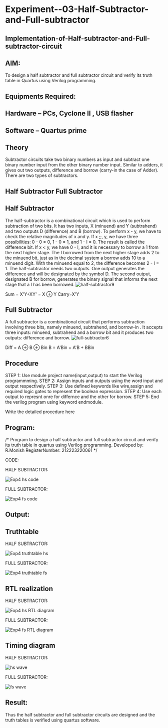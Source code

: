 # Experiment--03-Half-Subtractor-and-Full-subtractor
## Implementation-of-Half-subtractor-and-Full-subtractor-circuit
## AIM:
To design a half subtractor and full subtractor circuit and verify its truth table in Quartus using Verilog programming.

## Equipments Required:
## Hardware – PCs, Cyclone II , USB flasher
## Software – Quartus prime
## Theory
Subtractor circuits take two binary numbers as input and subtract one binary number input from the other binary number input. Similar to adders, it gives out two outputs, difference and borrow (carry-in the case of Adder). There are two types of subtractors.

## Half Subtractor Full Subtractor
## Half Subtractor
The half-subtractor is a combinational circuit which is used to perform subtraction of two bits. It has two inputs, X (minuend) and Y (subtrahend) and two outputs D (difference) and B (borrow). To perform x - y, we have to check the relative magnitudes of x and y. If x ;;, y, we have three possibilities: 0 - 0 = 0, 1 - 0 = 1, and 1 - I = 0. The result is called the difference bit. If x < y, we have 0 - I, and it is necessary to borrow a 1 from the next higher stage. The I borrowed from the next higher stage adds 2 to the minuend bit, just as in the decimal system a borrow adds 10 to a minuend digit. With the minuend equal to 2, the difference becomes 2 - I = 1. The half-subtractor needs two outputs. One output generates the difference and will be designated by the symbol D. The second output, designated B for borrow, generates the binary signal that informs the next stage that a I has been borrowed.
![half-subtractor9](https://user-images.githubusercontent.com/36288975/166112538-58c3bc7c-ee5d-4e6a-ac8d-8e8328efe27a.png)


Sum = X'Y+XY' = X ⊕ Y
Carry=X'Y

## Full Subtractor
A full subtractor is a combinational circuit that performs subtraction involving three bits, namely minuend, subtrahend, and borrow-in . It accepts three inputs: minuend, subtrahend and a borrow bit and it produces two outputs: difference and borrow. 
![full-subtractor6](https://user-images.githubusercontent.com/36288975/166112541-24c68359-3de8-4674-ae22-8272ffc385ed.png)


Diff = A ⊕ B ⊕ Bin B = A'Bin + A'B + BBin

## Procedure
STEP 1: Use module project name(input,output) to start the Verilog programmming.
STEP 2: Assign inputs and outputs using the word input and output respectively.
STEP 3: Use defined keywords like wire,assign and required logic gates to represent the boolean
expression.
STEP 4: Use each output to represnt onre for differnce and the other for borrow.
STEP 5: End the verilog program using keyword endmodule.



Write the detailed procedure here 


## Program:
/*
Program to design a half subtractor and full subtractor circuit and verify its truth table in quartus using Verilog programming.
Developed by: R.Monish
RegisterNumber:  212223220061
*/

CODE:

HALF SUBTRACTOR:

![Exp4 hs code](https://github.com/monishr288/Experiment--03-Half-Subtractor-and-Full-subtractor/assets/147474049/39d203b6-45e4-497f-95ee-5950573b5cb1)


FULL SUBTRACTOR:

![Exp4 fs code](https://github.com/monishr288/Experiment--03-Half-Subtractor-and-Full-subtractor/assets/147474049/b43e2f35-f5c8-45e1-97dd-94e6f4bd8de4)


## Output:

## Truthtable

HALF SUBTRACTOR:

![Exp4 truthtable hs](https://github.com/monishr288/Experiment--03-Half-Subtractor-and-Full-subtractor/assets/147474049/e1c68c2c-b504-444a-9bc4-601998cbc6b6)

FULL SUBTRACTOR:

![Exp4 truthtable fs](https://github.com/monishr288/Experiment--03-Half-Subtractor-and-Full-subtractor/assets/147474049/3728edb8-a7ee-4183-83cf-608d0df65113)


##  RTL realization
HALF SUBTRACTOR:

![Exp4 hs RTL diagram](https://github.com/monishr288/Experiment--03-Half-Subtractor-and-Full-subtractor/assets/147474049/b947065f-b608-4c85-a843-92ab6a0cd1ab)

FULL SUBTRACTOR:

![Exp4 fs RTL diagram](https://github.com/monishr288/Experiment--03-Half-Subtractor-and-Full-subtractor/assets/147474049/8399a829-61c0-4789-9b66-05d6972fed63)



## Timing diagram 
HALF SUBTRACTOR:

![hs wave](https://github.com/monishr288/Experiment--03-Half-Subtractor-and-Full-subtractor/assets/147474049/669315aa-15eb-4d90-ae40-2a4447137b1c)

FULL SUBTRACTOR:

![fs wave](https://github.com/monishr288/Experiment--03-Half-Subtractor-and-Full-subtractor/assets/147474049/658d39db-0b5b-43e2-8d51-cd6f714cd404)


## Result:

Thus the half subtractor and full subtractor circuits are designed and the truth tables is verified using quartus software.
